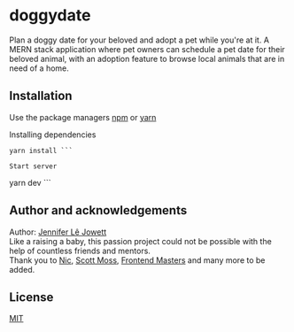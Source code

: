 # doggydate
Plan a doggy date for your beloved and adopt a pet while you're at it. A MERN stack application where pet owners can schedule a pet date for their beloved animal, with an adoption feature to browse local animals that are in need of a home.


## Installation 
Use the package managers [npm](https://www.npmjs.com) or [yarn](https://yarnpkg.com/lang/en/) <br>

Installing dependencies
  ``` 
  yarn install ```

  Start server
  ``` 
  yarn dev ```
## Author and acknowledgements
Author: [Jennifer Lê Jowett](https://github.com/jnnnle) <br>
Like a raising a baby, this passion project could not be possible with the help of countless friends and mentors. <br>
Thank you to [Nic](https://github.com/nlacock), [Scott Moss](https://github.com/Hendrixer), [Frontend Masters](https://github.com/FrontendMasters) and many more to be added.

## License
[MIT](https://choosealicense.com/licenses/mit/)